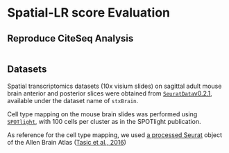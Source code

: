 # Spatial-LR score Evaluation

## Reproduce CiteSeq Analysis

```
```

## Datasets
Spatial transcriptomics datasets (10x visium slides) on sagittal adult mouse brain
anterior and posterior slices were obtained from [`SeuratData`v0.2.1](https://github.com/satijalab/seurat-data),
available under the dataset name of `stxBrain`.

Cell type mapping on the mouse brain slides was performed using [`SPOTlight`](https://academic.oup.com/nar/article/49/9/e50/6129341#248806291), with
100 cells per cluster as in the SPOTlight publication. 

As reference for the cell type mapping, we used [a processed Seurat](https://satijalab.org/seurat/articles/spatial_vignette.html) object of the Allen Brain Atlas ([Tasic et al., 2016](https://www.nature.com/articles/nn.4216))
